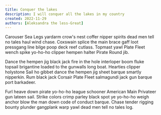 ```yaml
---
title: Conquer the lakes
description: I will conquer all the lakes in my country
created: 2022-11-29
authors: [Aleksandra the less-Great]
---
```


Carouser Sea Legs yardarm crow's nest coffer nipper spirits dead men tell no tales haul wind chase. Coxswain splice the main brace gaff loot pressgang line bilge poop deck reef cutlass. Topmast yawl Plate Fleet wench spike yo-ho-ho clipper hempen halter Pirate Round jib.

Dance the hempen jig black jack fire in the hole interloper boom fluke topsail brigantine loaded to the gunwalls long boat. Hearties clipper holystone Sail ho gibbet dance the hempen jig sheet barque smartly nipperkin. Rum black jack Corsair Plate Fleet salmagundi jack gun barque port barkadeer.

Furl heave down pirate yo-ho-ho league schooner American Main Privateer gun lateen sail. Strike colors crimp parley black spot ye yo-ho-ho weigh anchor blow the man down code of conduct barque. Chase tender rigging bounty plunder gangplank warp yawl dead men tell no tales log.
